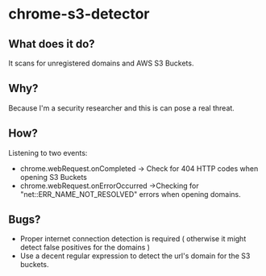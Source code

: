 # chrome-s3-detector

## What does it do?
It scans for unregistered domains and AWS S3 Buckets.

## Why?
Because I'm a security researcher and this is can pose a real threat.

## How? 
Listening to two events:

- chrome.webRequest.onCompleted -> Check for 404 HTTP codes when opening S3 Buckets
- chrome.webRequest.onErrorOccurred ->Checking for "net::ERR_NAME_NOT_RESOLVED" errors when opening domains.


## Bugs?
- Proper internet connection detection is required ( otherwise it might detect false positives for the domains )
- Use a decent regular expression to detect the url's domain for the S3 buckets. 
